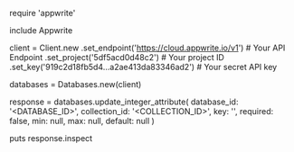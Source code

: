 require 'appwrite'

include Appwrite

client = Client.new
    .set_endpoint('https://cloud.appwrite.io/v1') # Your API Endpoint
    .set_project('5df5acd0d48c2') # Your project ID
    .set_key('919c2d18fb5d4...a2ae413da83346ad2') # Your secret API key

databases = Databases.new(client)

response = databases.update_integer_attribute(
    database_id: '<DATABASE_ID>',
    collection_id: '<COLLECTION_ID>',
    key: '',
    required: false,
    min: null,
    max: null,
    default: null
)

puts response.inspect
